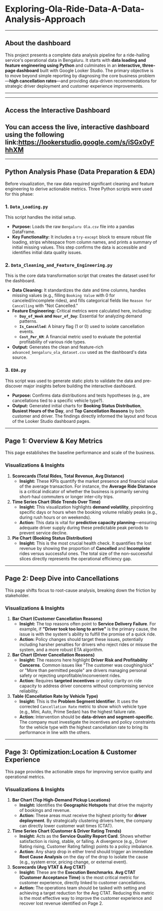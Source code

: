 # Exploring-Ola-Ride-Data-A-Data-Analysis-Approach

---
## About the dashboard
This project presents a complete data analysis pipeline for a ride-hailing service's operational data in Bengaluru. It starts with **data loading and feature engineering using Python** and culminates in an **interactive, three-page dashboard** built with Google Looker Studio. The primary objective is to move beyond simple reporting by diagnosing the core business problem—**high cancellation rates**—and providing data-driven recommendations for strategic driver deployment and customer experience improvements.

---

---
## Access the Interactive Dashboard
You can access the live, interactive dashboard using the following link:https://lookerstudio.google.com/s/iSGx0yFhhXM
---

---

##  Python Analysis Phase (Data Preparation & EDA)

Before visualization, the raw data required significant cleaning and feature engineering to derive actionable metrics. Three Python scripts were used for this phase:

### 1. `Data_Loading.py`

This script handles the initial setup.

* **Purpose:** Loads the raw `Bengaluru Ola.csv` file into a pandas DataFrame.
* **Key Functionality:** It includes a `try-except` block to ensure robust file loading, strips whitespace from column names, and prints a summary of initial missing values. This step confirms the data is accessible and identifies initial data quality issues.

### 2. `Data_Cleaning_and_Feature_Engineering.py`

This is the core data transformation script that creates the dataset used for the dashboard.

* **Data Cleaning:** It standardizes the date and time columns, handles missing values (e.g., filling `Booking Value` with 0 for canceled/incomplete rides), and fills categorical fields like `Reason for Cancelling` with "Not Cancelled."
* **Feature Engineering:** Critical metrics were calculated here, including:
    * **`Day_of_Week` and `Hour_of_Day`**: Essential for analyzing demand patterns.
    * **`Is_Cancelled`**: A binary flag (1 or 0) used to isolate cancellation events.
    * **`Cost_Per_KM`**: A financial metric used to evaluate the potential profitability of various ride types.
* **Output:** Generates the clean and feature-rich `advanced_bengaluru_ola_dataset.csv` used as the dashboard's data source.

### 3. `EDA.py`

This script was used to generate static plots to validate the data and pre-discover major insights before building the interactive dashboard.

* **Purpose:** Confirms data distributions and tests hypotheses (e.g., are cancellations tied to a specific vehicle type?).
* **Output:** Generated initial charts for **Booking Status Distribution**, **Busiest Hours of the Day**, and **Top Cancellation Reasons** by both customer and driver. The findings directly informed the layout and focus of the Looker Studio dashboard pages.

---

##  Page 1: Overview & Key Metrics

This page establishes the baseline performance and scale of the business.

### Visualizations & Insights

1.  **Scorecards (Total Rides, Total Revenue, Avg Distance)**
    * **Insight:** These KPIs quantify the market presence and financial value of the average transaction. For instance, the **Average Ride Distance** is a critical indicator of whether the business is primarily serving short-haul commuters or longer inter-city trips.
2.  **Time Series Chart (Ride Trends Over Time)**
    * **Insight:** This visualization highlights **demand volatility**, pinpointing specific days or hours when the booking volume reliably peaks (e.g., during rush hours or on weekends).
    * **Action:** This data is vital for **predictive capacity planning**—ensuring adequate driver supply during these predictable peak periods to prevent service decline.
3.  **Pie Chart (Booking Status Distribution)** 
    * **Insight:** This is the most crucial health check. It quantifies the lost revenue by showing the proportion of **Cancelled** and **Incomplete** rides versus successful ones. The total size of the non-successful slices directly represents the operational efficiency gap.

---

##  Page 2: Deep Dive into Cancellations

This page shifts focus to root-cause analysis, breaking down the friction by stakeholder.

### Visualizations & Insights

1.  **Bar Chart (Customer Cancellation Reasons)** 
    * **Insight:** The top reasons often point to **Service Delivery Failure**. For example, if **"Driver took too long to arrive"** is the primary cause, the issue is with the system's ability to fulfill the promise of a quick ride.
    * **Action:** Policy changes should target these issues, potentially including harsher penalties for drivers who reject rides or misuse the system, and a more robust ETA algorithm.
2.  **Bar Chart (Driver Cancellation Reasons)** 
    * **Insight:** The reasons here highlight **Driver Risk and Profitability Concerns**. Common issues like "The customer was coughing/sick" or "More than permitted people" are drivers managing personal safety or rejecting unprofitable/inconvenient rides.
    * **Action:** Requires **targeted incentives** or policy clarity on ride capacity to address driver concerns without compromising service reliability.
3.  **Table (Cancellation Rate by Vehicle Type)**
    * **Insight:** This is the **Problem Segment Identifier**. It uses the corrected `Cancellation Rate` metric to show which vehicle type (e.g., Mini, Auto, Prime Sedan) has the highest failure rate.
    * **Action:** Intervention should be **data-driven and segment-specific**. The company must investigate the incentives and policy constraints for the vehicle type with the highest cancellation rate to bring its performance in line with the others.

---

##  Page 3: Optimization:Location & Customer Experience

This page provides the actionable steps for improving service quality and operational metrics.

### Visualizations & Insights

1.  **Bar Chart (Top High-Demand Pickup Locations)** 
    * **Insight:** Identifies the **Geographic Hotspots** that drive the majority of bookings and revenue.
    * **Action:** These areas must receive the highest priority for **driver deployment**. By strategically clustering drivers here, the company can directly lower customer wait times (CTAT).
2.  **Time Series Chart (Customer & Driver Rating Trends)**
    * **Insight:** Acts as the **Service Quality Report Card**. Shows whether satisfaction is rising, stable, or falling. A divergence (e.g., Driver Rating rising, Customer Rating falling) points to a policy imbalance.
    * **Action:** Any sharp drop in either trend should trigger an immediate **Root Cause Analysis** on the day of the drop to isolate the cause (e.g., system error, pricing change, or external event).
3.  **Scorecards (Avg VTAT & Avg CTAT)**
    * **Insight:** These are the **Execution Benchmarks**. **Avg CTAT (Customer Acceptance Time)** is the most critical metric for customer experience, directly linked to customer cancellations.
    * **Action:** The operations team should be tasked with setting and achieving a target reduction for the Avg CTAT. Reducing this metric is the most effective way to improve the customer experience and recover lost revenue identified on Page 2.
